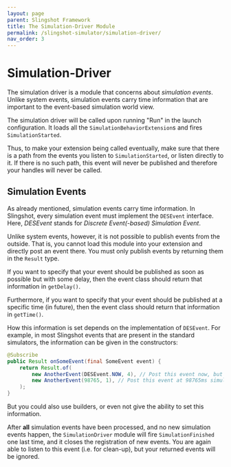 ```yaml
---
layout: page
parent: Slingshot Framework
title: The Simulation-Driver Module
permalink: /slingshot-simulator/simulation-driver/
nav_order: 3
---
```

# Simulation-Driver

The simulation driver is a module that concerns about *simulation events*. Unlike system events, simulation events carry time information that are important to the event-based simulation world view.

The simulation driver will be called upon running "Run" in the launch configuration. It loads all the `SimulationBehaviorExtension`s and fires `SimulationStarted`.

Thus, to make your extension being called eventually, make sure that there is a path from the events you listen to `SimulationStarted`, or listen directly to it. If there is no such path, this event will never be published and therefore your handles will never be called.

## Simulation Events
As already mentioned, simulation events carry time information. In Slingshot, every simulation event must implement the `DESEvent` interface. Here, *DESEvent* stands for *Discrete Event(-based) Simulation Event*.

Unlike system events, however, it is not possible to publish events from the outside. That is, you cannot load this module into your extension and directly post an event there. You must only publish events by returning them in the `Result` type.

If you want to specify that your event should be published as soon as possible but with some delay, then the event class should return that information in `getDelay()`.

Furthermore, if you want to specify that your event should be published at a specific time (in future), then the event class should return that information in `getTime()`.

How this information is set depends on the implementation of `DESEvent`. For example, in most Slingshot events that are present in the standard simulators, the information can be given in the constructors:

```java
@Subscribe
public Result onSomeEvent(final SomeEvent event) {
    return Result.of(
        new AnotherEvent(DESEvent.NOW, 4), // Post this event now, but with a delay of 4ms
        new AnotherEvent(98765, 1), // Post this event at 98765ms simulation time, and with a delay of 1ms
    ); 
}
```

But you could also use builders, or even not give the ability to set this information.

After **all** simulation events have been processed, and no new simulation events happen, the `SimulationDriver` module will fire `SimulationFinished` one last time, and it closes the registration of new events. You are again able to listen to this event (i.e. for clean-up), but your returned events will be ignored.